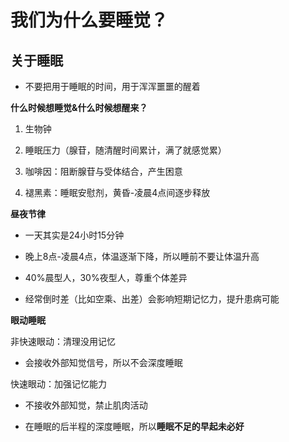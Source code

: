# 我们为什么要睡觉？

## 关于睡眠

- 不要把用于睡眠的时间，用于浑浑噩噩的醒着



**什么时候想睡觉&什么时候想醒来？**

1. 生物钟

2. 睡眠压力（腺苷，随清醒时间累计，满了就感觉累）

3. 咖啡因：阻断腺苷与受体结合，产生困意

4. 褪黑素：睡眠安慰剂，黄昏-凌晨4点间逐步释放



**昼夜节律**

- 一天其实是24小时15分钟

- 晚上8点-凌晨4点，体温逐渐下降，所以睡前不要让体温升高

- 40%晨型人，30%夜型人，尊重个体差异

- 经常倒时差（比如空乘、出差）会影响短期记忆力，提升患病可能

**眼动睡眠**

非快速眼动：清理没用记忆

- 会接收外部知觉信号，所以不会深度睡眠

快速眼动：加强记忆能力

- 不接收外部知觉，禁止肌肉活动

- 在睡眠的后半程的深度睡眠，所以**睡眠不足的早起未必好**












